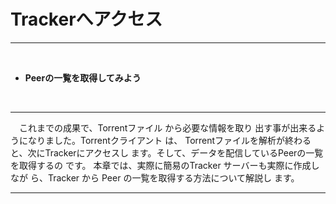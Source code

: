 # Trackerへアクセス
<hr>
<br>

* **Peerの一覧を取得してみよう**

<br>

<hr>

　これまでの成果で、Torrentファイル から必要な情報を取り
出す事が出来るようになりました。Torrentクライアント は、
Torrentファイルを解析が終わると、次にTrackerにアクセスし
ます。そして、データを配信しているPeerの一覧を取得するの
です。
本章では、実際に簡易のTracker サーバーも実際に作成しなが
ら、Tracker から Peer の一覧を取得する方法について解説し
ます。

<hr>



